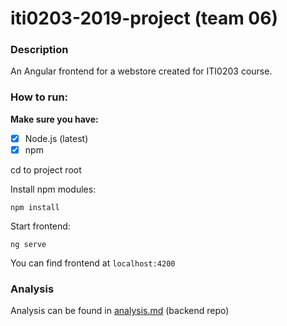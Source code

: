 # iti0203-2019-project (team 06)

### Description

An Angular frontend for a webstore created for ITI0203 course.

### How to run:

__Make sure you have:__
- [x] Node.js (latest)
- [x] npm

cd to project root <br />

Install npm modules:
```console
npm install
```

Start frontend:

```console
ng serve
```
You can find frontend at `localhost:4200`

### Analysis
Analysis can be found in [analysis.md](analysis.md) (backend repo)
